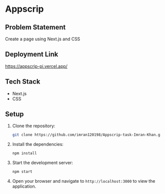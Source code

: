 # Appscrip

## Problem Statement

Create a page using Next.js and CSS

## Deployment Link

https://appscrip-pi.vercel.app/

## Tech Stack

* Next.js
* CSS

## Setup

  1. Clone the repository:

     ```bash
     git clone https://github.com/imran120198/Appscrip-task-Imran-Khan.git
     ```

2. Install the dependencies:

   ```bash
   npm install
   ```

3. Start the development server:

   ```bash
   npm start
   ```

4. Open your browser and navigate to `http://localhost:3000` to view the application.


